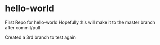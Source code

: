 # hello-world
First Repo for hello-world
Hopefully this will make it to the master branch after commit/pull

Created a 3rd branch to test again

